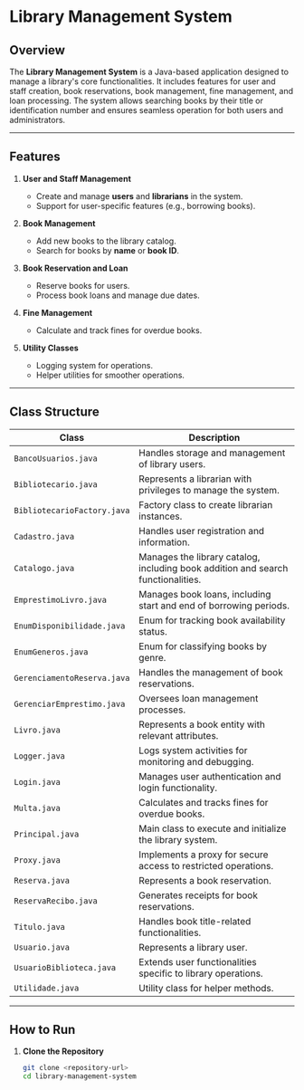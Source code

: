 # Library Management System

## Overview
The **Library Management System** is a Java-based application designed to manage a library's core functionalities. It includes features for user and staff creation, book reservations, book management, fine management, and loan processing. The system allows searching books by their title or identification number and ensures seamless operation for both users and administrators.

---

## Features

1. **User and Staff Management**
   - Create and manage **users** and **librarians** in the system.
   - Support for user-specific features (e.g., borrowing books).

2. **Book Management**
   - Add new books to the library catalog.
   - Search for books by **name** or **book ID**.

3. **Book Reservation and Loan**
   - Reserve books for users.
   - Process book loans and manage due dates.

4. **Fine Management**
   - Calculate and track fines for overdue books.

5. **Utility Classes**
   - Logging system for operations.
   - Helper utilities for smoother operations.

---

## Class Structure

| **Class**                   | **Description**                                                                 |
|-----------------------------|---------------------------------------------------------------------------------|
| `BancoUsuarios.java`        | Handles storage and management of library users.                                |
| `Bibliotecario.java`        | Represents a librarian with privileges to manage the system.                   |
| `BibliotecarioFactory.java` | Factory class to create librarian instances.                                   |
| `Cadastro.java`             | Handles user registration and information.                                     |
| `Catalogo.java`             | Manages the library catalog, including book addition and search functionalities.|
| `EmprestimoLivro.java`      | Manages book loans, including start and end of borrowing periods.              |
| `EnumDisponibilidade.java`  | Enum for tracking book availability status.                                    |
| `EnumGeneros.java`          | Enum for classifying books by genre.                                           |
| `GerenciamentoReserva.java` | Handles the management of book reservations.                                   |
| `GerenciarEmprestimo.java`  | Oversees loan management processes.                                            |
| `Livro.java`                | Represents a book entity with relevant attributes.                             |
| `Logger.java`               | Logs system activities for monitoring and debugging.                           |
| `Login.java`                | Manages user authentication and login functionality.                          |
| `Multa.java`                | Calculates and tracks fines for overdue books.                                 |
| `Principal.java`            | Main class to execute and initialize the library system.                       |
| `Proxy.java`                | Implements a proxy for secure access to restricted operations.                 |
| `Reserva.java`              | Represents a book reservation.                                                 |
| `ReservaRecibo.java`        | Generates receipts for book reservations.                                      |
| `Titulo.java`               | Handles book title-related functionalities.                                    |
| `Usuario.java`              | Represents a library user.                                                     |
| `UsuarioBiblioteca.java`    | Extends user functionalities specific to library operations.                   |
| `Utilidade.java`            | Utility class for helper methods.                                              |

---

## How to Run

1. **Clone the Repository**
   ```bash
   git clone <repository-url>
   cd library-management-system
